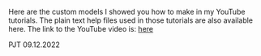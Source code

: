 Here are the custom models I showed you how to make in my YouTube tutorials.
The plain text help files used in those tutorials are also available here.
The link to the YouTube video is: [here](https://youtu.be/CPHyLTHID6g)

PJT 09.12.2022

